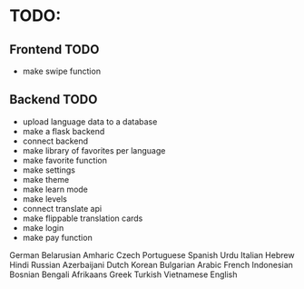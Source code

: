 # TODO:

## Frontend TODO
- make swipe function

## Backend TODO
- upload language data to a database
- make a flask backend
- connect backend
- make library of favorites per language
- make favorite function
- make settings
- make theme
- make learn mode
- make levels
- connect translate api
- make flippable translation cards
- make login
- make pay function

German
Belarusian
Amharic
Czech
Portuguese
Spanish
Urdu
Italian
Hebrew
Hindi
Russian
Azerbaijani
Dutch
Korean
Bulgarian
Arabic
French
Indonesian
Bosnian
Bengali
Afrikaans
Greek
Turkish
Vietnamese
English
